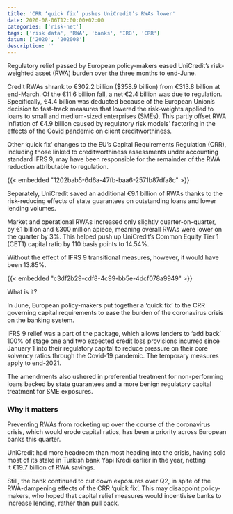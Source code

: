 ```yaml
---
title: 'CRR ‘quick fix’ pushes UniCredit’s RWAs lower'
date: 2020-08-06T12:00:00+02:00
categories: ['risk-net']
tags: ['risk data', 'RWA', 'banks', 'IRB', 'CRR']
datum: ['2020', '202008']
description: ''
---
```


Regulatory relief passed by European policy-makers eased UniCredit’s risk-weighted asset (RWA) burden over the three months to end-June.

Credit RWAs shrank to €302.2 billion ($358.9 billion) from €313.8 billion at end-March. Of the €11.6 billion fall, a net €2.4 billion was due to regulation. Specifically, €4.4 billion was deducted because of the European Union’s decision to fast-track measures that lowered the risk-weights applied to loans to small and medium-sized enterprises (SMEs). This partly offset RWA inflation of €4.9 billion caused by regulatory risk models’ factoring in the effects of the Covid pandemic on client creditworthiness.

Other ‘quick fix’ changes to the EU’s Capital Requirements Regulation (CRR), including those linked to creditworthiness assessments under accounting standard IFRS 9, may have been responsible for the remainder of the RWA reduction attributable to regulation.

{{< embedded "1202bab5-6d6a-47fb-baa6-2571b87dfa8c" >}}

Separately, UniCredit saved an additional €9.1 billion of RWAs thanks to the risk-reducing effects of state guarantees on outstanding loans and lower lending volumes.

Market and operational RWAs increased only slightly quarter-on-quarter, by €1 billion and €300 million apiece, meaning overall RWAs were lower on the quarter by 3%. This helped push up UniCredit’s Common Equity Tier 1 (CET1) capital ratio by 110 basis points to 14.54%.

Without the effect of IFRS 9 transitional measures, however, it would have been 13.85%.

{{< embedded "c3df2b29-cdf8-4c99-bb5e-4dcf078a9949" >}}

What is it?

In June, European policy-makers put together a ‘quick fix’ to the CRR governing capital requirements to ease the burden of the coronavirus crisis on the banking system.

IFRS 9 relief was a part of the package, which allows lenders to ‘add back’ 100% of stage one and two expected credit loss provisions incurred since January 1 into their regulatory capital to reduce pressure on their core solvency ratios through the Covid-19 pandemic. The temporary measures apply to end-2021.

The amendments also ushered in preferential treatment for non-performing loans backed by state guarantees and a more benign regulatory capital treatment for SME exposures.

### Why it matters

Preventing RWAs from rocketing up over the course of the coronavirus crisis, which would erode capital ratios, has been a priority across European banks this quarter.

UniCredit had more headroom than most heading into the crisis, having sold most of its stake in Turkish bank Yapi Kredi earlier in the year, netting it €19.7 billion of RWA savings.

Still, the bank continued to cut down exposures over Q2, in spite of the RWA-dampening effects of the CRR ‘quick fix’. This may disappoint policy-makers, who hoped that capital relief measures would incentivise banks to increase lending, rather than pull back.

